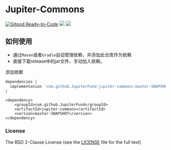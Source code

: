 # Jupiter-Commons

[![Gitpod Ready-to-Code](https://img.shields.io/badge/Gitpod-Ready--to--Code-blue?logo=gitpod)](https://gitpod.io/#https://github.com/JupiterFund/jupiter-commons) 
[![](https://jitpack.io/v/JupiterFund/jupiter-commons.svg)](https://jitpack.io/#JupiterFund/jupiter-commons)
[![](https://jitci.com/gh/JupiterFund/jupiter-commons/svg)](https://jitci.com/gh/JupiterFund/jupiter-commons)

## 如何使用

* 通过`Maven`或者`Gradle`自动管理依赖，并添加此仓库作为依赖
* 直接下载release中的jar文件，手动加入依赖。

添加依赖

```gradle
dependencies {
  implementation 'com.github.JupiterFund:jupiter-commons:master-SNAPSHOT'
}
```

```maven
<dependency>
    <groupId>com.github.JupiterFund</groupId>
    <artifactId>jupiter-commons</artifactId>
    <version>master-SNAPSHOT</version>
</dependency>
```

### License
The BSD 2-Clause License (see the [LICENSE](https://github.com/JupiterFund/jupiter-commons/blob/master/LICENSE) file for the full text)
